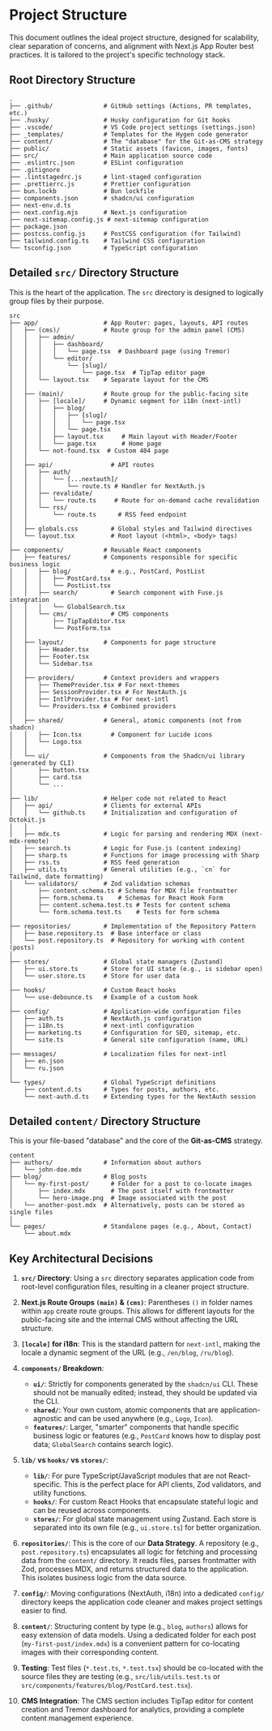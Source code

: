 # Project Structure

This document outlines the ideal project structure, designed for scalability, clear separation of concerns, and alignment with Next.js App Router best practices. It is tailored to the project's specific technology stack.

## Root Directory Structure

```
.
├── .github/              # GitHub settings (Actions, PR templates, etc.)
├── .husky/               # Husky configuration for Git hooks
├── .vscode/              # VS Code project settings (settings.json)
├── _templates/           # Templates for the Hygen code generator
├── content/              # The "database" for the Git-as-CMS strategy
├── public/               # Static assets (favicon, images, fonts)
├── src/                  # Main application source code
├── .eslintrc.json        # ESLint configuration
├── .gitignore
├── .lintstagedrc.js      # lint-staged configuration
├── .prettierrc.js        # Prettier configuration
├── bun.lockb             # Bun lockfile
├── components.json       # shadcn/ui configuration
├── next-env.d.ts
├── next.config.mjs       # Next.js configuration
├── next-sitemap.config.js # next-sitemap configuration
├── package.json
├── postcss.config.js     # PostCSS configuration (for Tailwind)
├── tailwind.config.ts    # Tailwind CSS configuration
└── tsconfig.json         # TypeScript configuration
```

## Detailed `src/` Directory Structure

This is the heart of the application. The `src` directory is designed to logically group files by their purpose.

```
src
├── app/                  # App Router: pages, layouts, API routes
│   ├── (cms)/            # Route group for the admin panel (CMS)
│   │   ├── admin/
│   │   │   ├── dashboard/
│   │   │   │   └── page.tsx  # Dashboard page (using Tremor)
│   │   │   └── editor/
│   │   │       └── [slug]/
│   │   │           └── page.tsx  # TipTap editor page
│   │   └── layout.tsx    # Separate layout for the CMS
│   │
│   ├── (main)/           # Route group for the public-facing site
│   │   ├── [locale]/     # Dynamic segment for i18n (next-intl)
│   │   │   ├── blog/
│   │   │   │   ├── [slug]/
│   │   │   │   │   └── page.tsx
│   │   │   │   └── page.tsx
│   │   │   ├── layout.tsx     # Main layout with Header/Footer
│   │   │   └── page.tsx       # Home page
│   │   └── not-found.tsx  # Custom 404 page
│   │
│   ├── api/                # API routes
│   │   ├── auth/
│   │   │   └── [...nextauth]/
│   │   │       └── route.ts # Handler for NextAuth.js
│   │   ├── revalidate/
│   │   │   └── route.ts     # Route for on-demand cache revalidation
│   │   └── rss/
│   │       └── route.ts      # RSS feed endpoint
│   │
│   ├── globals.css         # Global styles and Tailwind directives
│   └── layout.tsx          # Root layout (<html>, <body> tags)
│
├── components/           # Reusable React components
│   ├── features/         # Components responsible for specific business logic
│   │   ├── blog/           # e.g., PostCard, PostList
│   │   │   ├── PostCard.tsx
│   │   │   └── PostList.tsx
│   │   ├── search/         # Search component with Fuse.js integration
│   │   │   └── GlobalSearch.tsx
│   │   └── cms/            # CMS components
│   │       ├── TipTapEditor.tsx
│   │       └── PostForm.tsx
│   │
│   ├── layout/           # Components for page structure
│   │   ├── Header.tsx
│   │   ├── Footer.tsx
│   │   └── Sidebar.tsx
│   │
│   ├── providers/        # Context providers and wrappers
│   │   ├── ThemeProvider.tsx # For next-themes
│   │   ├── SessionProvider.tsx # For NextAuth.js
│   │   ├── IntlProvider.tsx # For next-intl
│   │   └── Providers.tsx # Combined providers
│   │
│   ├── shared/           # General, atomic components (not from shadcn)
│   │   ├── Icon.tsx        # Component for Lucide icons
│   │   └── Logo.tsx
│   │
│   └── ui/               # Components from the Shadcn/ui library (generated by CLI)
│       ├── button.tsx
│       ├── card.tsx
│       └── ...
│
├── lib/                  # Helper code not related to React
│   ├── api/              # Clients for external APIs
│   │   └── github.ts     # Initialization and configuration of Octokit.js
│   │
│   ├── mdx.ts            # Logic for parsing and rendering MDX (next-mdx-remote)
│   ├── search.ts         # Logic for Fuse.js (content indexing)
│   ├── sharp.ts          # Functions for image processing with Sharp
│   ├── rss.ts            # RSS feed generation
│   ├── utils.ts          # General utilities (e.g., `cn` for Tailwind, date formatting)
│   └── validators/       # Zod validation schemas
│       ├── content.schema.ts # Schema for MDX file frontmatter
│       ├── form.schema.ts    # Schemas for React Hook Form
│       ├── content.schema.test.ts # Tests for content schema
│       └── form.schema.test.ts    # Tests for form schema
│
├── repositories/         # Implementation of the Repository Pattern
│   ├── base.repository.ts  # Base interface or class
│   └── post.repository.ts  # Repository for working with content (posts)
│
├── stores/               # Global state managers (Zustand)
│   ├── ui.store.ts       # Store for UI state (e.g., is sidebar open)
│   └── user.store.ts     # Store for user data
│
├── hooks/                # Custom React hooks
│   └── use-debounce.ts   # Example of a custom hook
│
├── config/               # Application-wide configuration files
│   ├── auth.ts           # NextAuth.js configuration
│   ├── i18n.ts           # next-intl configuration
│   ├── marketing.ts      # Configuration for SEO, sitemap, etc.
│   └── site.ts           # General site configuration (name, URL)
│
├── messages/             # Localization files for next-intl
│   ├── en.json
│   └── ru.json
│
└── types/                # Global TypeScript definitions
    ├── content.d.ts      # Types for posts, authors, etc.
    └── next-auth.d.ts    # Extending types for the NextAuth session
```

## Detailed `content/` Directory Structure

This is your file-based "database" and the core of the **Git-as-CMS** strategy.

```
content
├── authors/              # Information about authors
│   └── john-doe.mdx
├── blog/                 # Blog posts
│   └── my-first-post/      # Folder for a post to co-locate images
│       ├── index.mdx       # The post itself with frontmatter
│       └── hero-image.png  # Image associated with the post
│   └── another-post.mdx  # Alternatively, posts can be stored as single files
│
└── pages/                # Standalone pages (e.g., About, Contact)
    └── about.mdx
```

## Key Architectural Decisions

1.  **`src/` Directory**: Using a `src` directory separates application code from root-level configuration files, resulting in a cleaner project structure.

2.  **Next.js Route Groups `(main)` & `(cms)`**: Parentheses `()` in folder names within `app` create route groups. This allows for different layouts for the public-facing site and the internal CMS without affecting the URL structure.

3.  **`[locale]` for i18n**: This is the standard pattern for `next-intl`, making the locale a dynamic segment of the URL (e.g., `/en/blog`, `/ru/blog`).

4.  **`components/` Breakdown**:
    *   **`ui/`**: Strictly for components generated by the `shadcn/ui` CLI. These should not be manually edited; instead, they should be updated via the CLI.
    *   **`shared/`**: Your own custom, atomic components that are application-agnostic and can be used anywhere (e.g., `Logo`, `Icon`).
    *   **`features/`**: Larger, "smarter" components that handle specific business logic or features (e.g., `PostCard` knows how to display post data; `GlobalSearch` contains search logic).

5.  **`lib/` vs `hooks/` vs `stores/`**:
    *   **`lib/`**: For pure TypeScript/JavaScript modules that are not React-specific. This is the perfect place for API clients, Zod validators, and utility functions.
    *   **`hooks/`**: For custom React Hooks that encapsulate stateful logic and can be reused across components.
    *   **`stores/`**: For global state management using Zustand. Each store is separated into its own file (e.g., `ui.store.ts`) for better organization.

6.  **`repositories/`**: This is the core of our **Data Strategy**. A repository (e.g., `post.repository.ts`) encapsulates all logic for fetching and processing data from the `content/` directory. It reads files, parses frontmatter with Zod, processes MDX, and returns structured data to the application. This isolates business logic from the data source.

7.  **`config/`**: Moving configurations (NextAuth, i18n) into a dedicated `config/` directory keeps the application code cleaner and makes project settings easier to find.

8.  **`content/`**: Structuring content by type (e.g., `blog`, `authors`) allows for easy extension of data models. Using a dedicated folder for each post (`my-first-post/index.mdx`) is a convenient pattern for co-locating images with their corresponding content.

9.  **Testing**: Test files (`*.test.ts`, `*.test.tsx`) should be co-located with the source files they are testing (e.g., `src/lib/utils.test.ts` or `src/components/features/blog/PostCard.test.tsx`).

10. **CMS Integration**: The CMS section includes TipTap editor for content creation and Tremor dashboard for analytics, providing a complete content management experience.